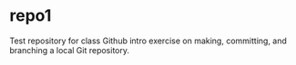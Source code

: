 # repo1
Test repository for class Github intro exercise on making, committing, and branching a local Git repository.
